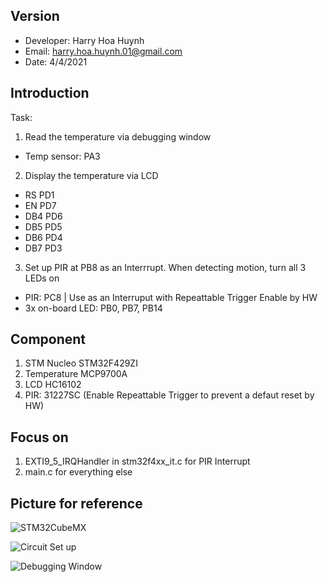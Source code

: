 
## Version
* Developer: Harry Hoa Huynh
* Email: harry.hoa.huynh.01@gmail.com
* Date: 4/4/2021

## Introduction
Task:
1. Read the temperature via debugging window
* Temp sensor: PA3
2. Display the temperature via LCD
* RS	PD1
* EN	PD7
* DB4	PD6
* DB5	PD5
* DB6	PD4
* DB7	PD3
3. Set up PIR at PB8 as an Interrrupt. When detecting motion, turn all 3 LEDs on
* PIR: PC8 | Use as an Interruput with Repeattable Trigger Enable by HW
* 3x on-board LED: PB0, PB7, PB14
		
## Component
1. STM Nucleo STM32F429ZI
2. Temperature MCP9700A
3. LCD HC16102
4. PIR: 31227SC (Enable Repeattable Trigger to prevent a defaut reset by HW)

## Focus on
1. EXTI9_5_IRQHandler in stm32f4xx_it.c for PIR Interrupt
2. main.c for everything else

## Picture for reference
![STM32CubeMX](https://github.com/HHH-01/STM32/blob/f028fc426ff353cd08ee4fa8f19110355a3476b8/Images/STM32CubeMx.PNG)

![Circuit Set up](https://github.com/HHH-01/STM32/blob/f028fc426ff353cd08ee4fa8f19110355a3476b8/Images/Circuit.jpg)

![Debugging Window](https://github.com/HHH-01/STM32/blob/63101e5e8e58ca9a7d79cf8a742d6c34a3291a6b/Images/DebuggingWindow.PNG)
